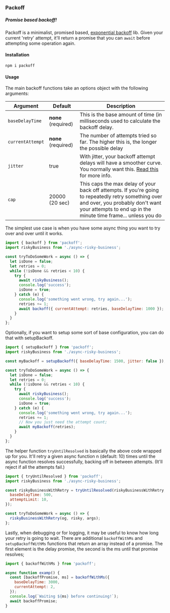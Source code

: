 ### Packoff

##### Promise based backoff!

Packoff is a minimalist, promised based, [exponential backoff](https://en.wikipedia.org/wiki/Exponential_backoff) lib. Given your current 'retry' attempt, it'll return a promise that you can `await` before attempting some operation again.

#### Installation

`npm i packoff`

#### Usage

The main backoff functions take an options object with the following arguments:

| Argument         | Default             | Description                                                                                                                                                                                               |
| ---------------- | ------------------- | --------------------------------------------------------------------------------------------------------------------------------------------------------------------------------------------------------- |
| `baseDelayTime`  | **none** (required) | This is the base amount of time (in milliseconds used to calculate the backoff delay.                                                                                                                     |
| `currentAttempt` | **none** (required) | The number of attempts tried so far. The higher this is, the longer the possible delay                                                                                                                    |
| `jitter`         | true                | With jitter, your backoff attempt delays will have a smoother curve. You normally want this. [Read this](https://aws.amazon.com/blogs/architecture/exponential-backoff-and-jitter/) for more info.        |
| `cap`            | 20000 (20 sec)      | This caps the max delay of your back off attempts. If you're going to repeatedly retry something over and over, you probably don't want your attempts to end up in the minute time frame... unless you do |

The simplest use case is when you have some async thing you want to try over and over until it works.

```js
import { backoff } from 'packoff';
import riskyBusiness from './async-risky-business';

const tryToDoSomeWork = async () => {
  let isDone = false;
  let retries = 0;
  while (!isDone && retries < 10) {
    try {
      await riskyBusiness();
      console.log('success');
      isDone = true;
    } catch (e) {
      console.log('something went wrong, try again...');
      retries += 1;
      await backoff({ currentAttempt: retries, baseDelayTime: 1000 });
    }
  }
};
```

Optionally, if you want to setup some sort of base configuration, you can do that with setupBackoff.

```js
import { setupBackoff } from 'packoff';
import riskyBusiness from './async-risky-business';

const myBackoff = setupBackoff({ baseDelayTime: 1500, jitter: false });

const tryToDoSomeWork = async () => {
  let isDone = false;
  let retries = 0;
  while (!isDone && retries < 10) {
    try {
      await riskyBusiness();
      console.log('success');
      isDone = true;
    } catch (e) {
      console.log('something went wrong, try again...');
      retries += 1;
      // Now you just need the attempt count;
      await myBackoff(retries);
    }
  }
};
```

The helper function `tryUntilResolved` is basically the above code wrapped up for you. It'll retry a given async function n (default: 10) times until the async function resolves successfully, backing off in between attempts. (It'll reject if all the attempts fail.)

```js
import { tryUntilResolved } from 'packoff';
import riskyBusiness from './async-risky-business';

const riskyBusinessWithRetry = tryUntilResolved(riskyBusinessWithRetry, {
  baseDelayTime: 500,
  attemptLimit: 10,
});

const tryToDoSomeWork = async () => {
  riskyBusinessWithRetry(og, risky, args);
};
```

Lastly, when debugging or for logging, it may be useful to know how long your retry is going to wait. There are additional `backoffWithMs` and `setupBackoffWithMs` functions that return an array instead of a promise. The first element is the delay promise, the second is the ms until that promise resolves;

```js
import { backoffWithMs } from 'packoff';

async function examp() {
  const [backoffPromise, ms] = backoffWithMs({
    baseDelayTime: 3000,
    currentAttempt: 2,
  });
  console.log(`Waiting ${ms} before continuing!`);
  await backoffPromise;
}
```
